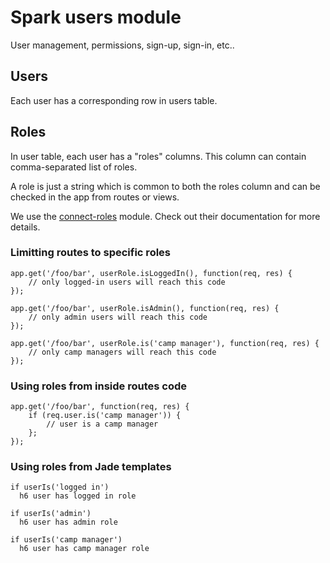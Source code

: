 # Spark users module

User management, permissions, sign-up, sign-in, etc..

## Users

Each user has a corresponding row in users table.

## Roles

In user table, each user has a "roles" columns. This column can contain comma-separated list of roles.

A role is just a string which is common to both the roles column and can be checked in the app from routes or views.

We use the [connect-roles](https://github.com/ForbesLindesay/connect-roles) module.
Check out their documentation for more details.

### Limitting routes to specific roles

```
app.get('/foo/bar', userRole.isLoggedIn(), function(req, res) {
    // only logged-in users will reach this code
});

app.get('/foo/bar', userRole.isAdmin(), function(req, res) {
    // only admin users will reach this code
});

app.get('/foo/bar', userRole.is('camp manager'), function(req, res) {
    // only camp managers will reach this code
});
```

### Using roles from inside routes code

```
app.get('/foo/bar', function(req, res) {
    if (req.user.is('camp manager')) {
        // user is a camp manager
    };
});
```



### Using roles from Jade templates

```
if userIs('logged in')
  h6 user has logged in role

if userIs('admin')
  h6 user has admin role

if userIs('camp manager')
  h6 user has camp manager role
```
